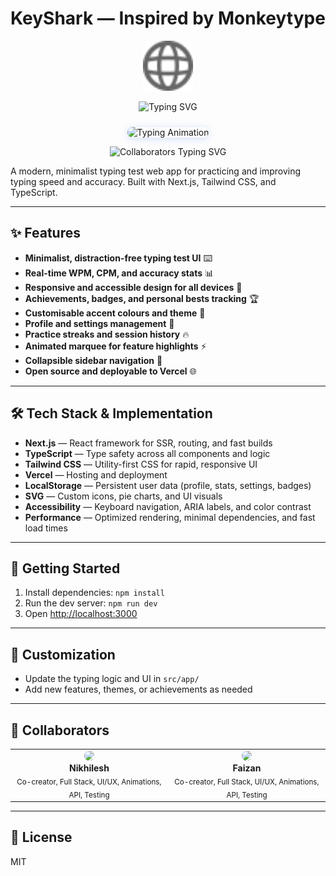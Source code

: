 
# KeyShark — Inspired by Monkeytype

<p align="center">
  <img src="/public/globe.svg" alt="KeyShark Logo" width="80" style="animation:spin 2s linear infinite;">
</p>

<p align="center">
  <img src="https://readme-typing-svg.demolab.com?font=Fira+Code&size=22&pause=1000&color=2563EB&center=true&vCenter=true&width=440&lines=Welcome+to+KeyShark!;Type+faster.+Type+smarter.+Earn+badges!;Customise+your+theme+and+profile;Track+your+personal+bests+and+streaks;Minimalist+UI+%2B+real-time+stats+%E2%9C%85" alt="Typing SVG" />
</p>

<p align="center">
  <img src="https://media.giphy.com/media/v1.Y2lkPTc5MGI3NjExb2J2b2J2d3F2d3F2d3F2d3F2d3F2d3F2d3F2d3F2d3F2d3F2/g9582DNuQppxC/giphy.gif" alt="Typing Animation" width="120" style="margin-top: 10px; border-radius: 12px; box-shadow: 0 2px 12px #2563eb33;" />
</p>

<p align="center">
  <img src="https://readme-typing-svg.demolab.com?font=Fira+Mono&size=20&duration=2000&pause=1000&color=22C55E&center=true&vCenter=true&width=400&lines=Built+by+Nikhil+and+Faizan;With+love+for+typists+everywhere!" alt="Collaborators Typing SVG" />
</p>

A modern, minimalist typing test web app for practicing and improving typing speed and accuracy. Built with Next.js, Tailwind CSS, and TypeScript.

---

## ✨ Features

<ul>
  <li><b>Minimalist, distraction-free typing test UI</b> ⌨️</li>
  <li><b>Real-time WPM, CPM, and accuracy stats</b> 📊</li>
  <li><b>Responsive and accessible design for all devices</b> 📱</li>
  <li><b>Achievements, badges, and personal bests tracking</b> 🏆</li>
  <li><b>Customisable accent colours and theme</b> 🎨</li>
  <li><b>Profile and settings management</b> 👤</li>
  <li><b>Practice streaks and session history</b> 🔥</li>
  <li><b>Animated marquee for feature highlights</b> ⚡</li>
  <li><b>Collapsible sidebar navigation</b> 📂</li>
  <li><b>Open source and deployable to Vercel</b> 🌐</li>
</ul>

---

## 🛠️ Tech Stack & Implementation

- <b>Next.js</b> — React framework for SSR, routing, and fast builds
- <b>TypeScript</b> — Type safety across all components and logic
- <b>Tailwind CSS</b> — Utility-first CSS for rapid, responsive UI
- <b>Vercel</b> — Hosting and deployment
- <b>LocalStorage</b> — Persistent user data (profile, stats, settings, badges)
- <b>SVG</b> — Custom icons, pie charts, and UI visuals
- <b>Accessibility</b> — Keyboard navigation, ARIA labels, and color contrast
- <b>Performance</b> — Optimized rendering, minimal dependencies, and fast load times

---

## 🚀 Getting Started

1. Install dependencies: <code>npm install</code>
2. Run the dev server: <code>npm run dev</code>
3. Open <a href="http://localhost:3000" target="_blank">http://localhost:3000</a>

---

## 🎨 Customization

- Update the typing logic and UI in <code>src/app/</code>
- Add new features, themes, or achievements as needed

---

## 👥 Collaborators

<table> <tr> <td align="center"> <img src="https://github.com/cxxc7.png" width="80" style="border-radius: 50%"><br/> <b>Nikhilesh</b><br/> <sub>Co-creator, Full Stack, UI/UX, Animations, API, Testing</sub> </td> <td align="center"> <img src="https://github.com/KHAZI18.png" width="80" style="border-radius: 50%"><br/> <b>Faizan</b><br/> <sub>Co-creator, Full Stack, UI/UX, Animations, API, Testing</sub> </td> </tr> </table>

---

## 📄 License

MIT